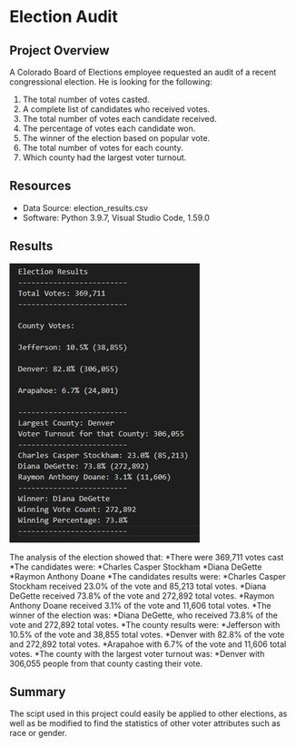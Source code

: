 # Election Audit
 
## Project Overview
A Colorado Board of Elections employee requested an audit of a recent congressional election. He is looking for the following:

1. The total number of votes casted.
2. A complete list of candidates who received votes.
3. The total number of votes each candidate received.
4. The percentage of votes each candidate won.
5. The winner of the election based on popular vote.
6. The total number of votes for each county.
7. Which county had the largest voter turnout.

## Resources
- Data Source: election_results.csv
- Software: Python 3.9.7, Visual Studio Code, 1.59.0

## Results 
![alt text](https://github.com/thehatch4815162342/Election_Analysis/blob/main/Election%20Results.png?raw=true)


The analysis of the election showed that:
    *There were 369,711 votes cast
    *The candidates were:
        *Charles Casper Stockham 
        *Diana DeGette
        *Raymon Anthony Doane
    *The candidates results were:
        *Charles Casper Stockham received 23.0% of the vote and 85,213 total votes.
        *Diana DeGette received 73.8% of the vote and 272,892 total votes.
        *Raymon Anthony Doane received 3.1% of the vote and 11,606 total votes.
    *The winner of the election was:
        *Diana DeGette, who received 73.8% of the vote and 272,892 total votes.
    *The county results were:
        *Jefferson with 10.5% of the vote and 38,855 total votes.
        *Denver with 82.8% of the vote and 272,892 total votes.
        *Arapahoe with 6.7% of the vote and 11,606 total votes.
    *The county with the largest voter turnout was:
        *Denver with 306,055 people from that county casting their vote.
## Summary
The scipt used in this project could easily be applied to other elections, as well as be modified to find the statistics of other voter attributes such as race or gender.

